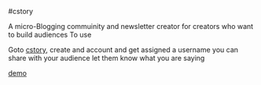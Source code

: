 #cstory

A micro-Blogging commuinity and newsletter creator for creators who want to build audiences
To use

Goto [cstory](https://cstory.vercel.app), create and account and get assigned a username you can share with your audience let them know what you are saying


[demo](https://cstory.vercel.app/tobiadiks)
